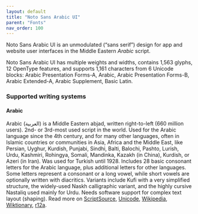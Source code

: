 ```yaml
---
layout: default
title: "Noto Sans Arabic UI"
parent: "Fonts"
nav_order: 100
---
```

Noto Sans Arabic UI is an unmodulated (“sans serif”) design for app and website user interfaces in the Middle Eastern _Arabic_ script. 

Noto Sans Arabic UI has multiple weights and widths, contains 1,563 glyphs, 12 OpenType features, and supports 1,161 characters from 6 Unicode blocks: Arabic Presentation Forms-A, Arabic, Arabic Presentation Forms-B, Arabic Extended-A, Arabic Supplement, Basic Latin.


### Supported writing systems


#### Arabic

Arabic (<span class='autonym'>العربية</span>) is a Middle Eastern abjad, written right-to-left (660 million users). 2nd- or 3rd-most used script in the world. Used for the Arabic language since the 4th century, and for many other languages, often in Islamic countries or communities in Asia, Africa and the Middle East, like Persian, Uyghur, Kurdish, Punjabi, Sindhi, Balti, Balochi, Pashto, Lurish, Urdu, Kashmiri, Rohingya, Somali, Mandinka, Kazakh (in China), Kurdish, or Azeri (in Iran). Was used for Turkish until 1928. Includes 28 basic consonant letters for the Arabic language, plus additional letters for other languages. Some letters represent a consonant or a long vowel, while short vowels are optionally written with diacritics. Variants include Kufi with a very simplified structure, the widely-used Naskh calligraphic variant, and the highly cursive Nastaliq used mainly for Urdu. Needs software support for complex text layout (shaping). Read more on [ScriptSource](https://scriptsource.org/scr/Arab), [Unicode](https://www.unicode.org/versions/Unicode13.0.0/ch09.pdf#G20596), [Wikipedia](https://en.wikipedia.org/wiki/ISO_15924:Arab), [Wiktionary](https://en.wiktionary.org/wiki/Category:Arabic_script), [r12a](https://r12a.github.io/scripts/links?iso=Arab).


